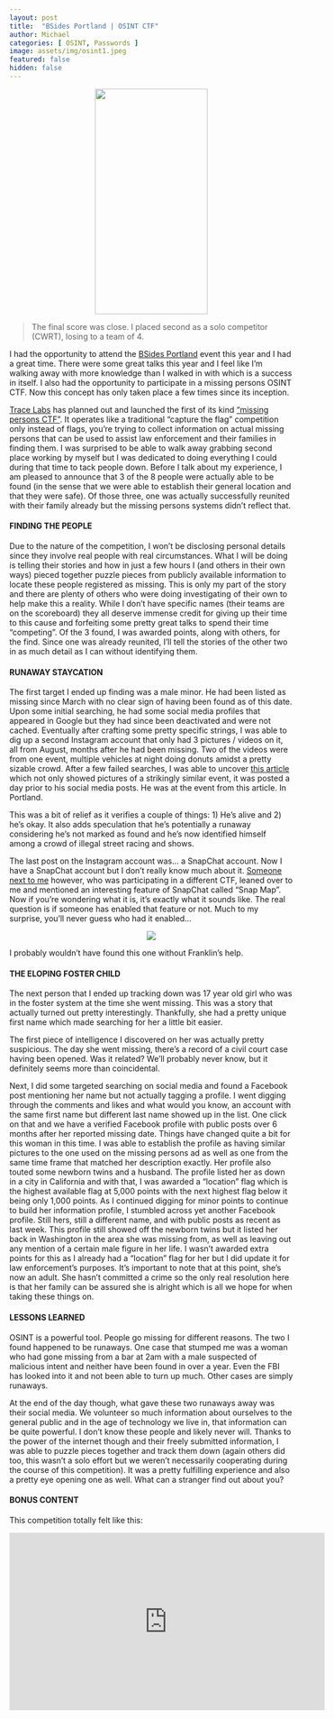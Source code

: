 ```yaml
---
layout: post
title:  "BSides Portland | OSINT CTF"
author: Michael
categories: [ OSINT, Passwords ]
image: assets/img/osint1.jpeg
featured: false
hidden: false
---
```

<center><p><img src="/assets/img/osint1.jpeg" height="400" width="200"></p></center>
<blockquote>The final score was close. I placed second as a solo competitor (CWRT), losing to a team of 4.</blockquote>

I had the opportunity to attend the <a href="https://bsidespdx.org/" target="_blank">BSides Portland</a> event this year and I had a great time. There were some great talks this year and I feel like I’m walking away with more knowledge than I walked in with which is a success in itself. I also had the opportunity to participate in a missing persons OSINT CTF. Now this concept has only taken place a few times since its inception.

<a href="https://www.tracelabs.org/" target="_blank">Trace Labs</a> has planned out and launched the first of its kind <a href="https://www.tracelabs.org/2018/07/the-worlds-first-osint-ctf-for-missing-persons/" target="_blank">“missing persons CTF”</a>. It operates like a traditional “capture the flag” competition only instead of flags, you’re trying to collect information on actual missing persons that can be used to assist law enforcement and their families in finding them. I was surprised to be able to walk away grabbing second place working by myself but I was dedicated to doing everything I could during that time to tack people down. Before I talk about my experience, I am pleased to announce that 3 of the 8 people were actually able to be found (in the sense that we were able to establish their general location and that they were safe). Of those three, one was actually successfully reunited with their family already but the missing persons systems didn’t reflect that.

#### FINDING THE PEOPLE

Due to the nature of the competition, I won’t be disclosing personal details since they involve real people with real circumstances. What I will be doing is telling their stories and how in just a few hours I (and others in their own ways) pieced together puzzle pieces from publicly available information to locate these people registered as missing. This is only my part of the story and there are plenty of others who were doing investigating of their own to help make this a reality. While I don’t have specific names (their teams are on the scoreboard) they all deserve immense credit for giving up their time to this cause and forfeiting some pretty great talks to spend their time “competing”. Of the 3 found, I was awarded points, along with others, for the find. Since one was already reunited, I’ll tell the stories of the other two in as much detail as I can without identifying them.

#### RUNAWAY STAYCATION

The first target I ended up finding was a male minor. He had been listed as missing since March with no clear sign of having been found as of this date. Upon some initial searching, he had some social media profiles that appeared in Google but they had since been deactivated and were not cached. Eventually after crafting some pretty specific strings, I was able to dig up a second Instagram account that only had 3 pictures / videos on it, all from August, months after he had been missing. Two of the videos were from one event, multiple vehicles at night doing donuts amidst a pretty sizable crowd. After a few failed searches, I was able to uncover <a href="https://www.oregonlive.com/portland/index.ssf/2018/08/portland-street-racing.html" target="_blank">this article</a> which not only showed pictures of a strikingly similar event, it was posted a day prior to his social media posts. He was at the event from this article. In Portland.

This was a bit of relief as it verifies a couple of things: 1) He’s alive and 2) he’s okay. It also adds speculation that he’s potentially a runaway considering he’s not marked as found and he’s now identified himself among a crowd of illegal street racing and shows.

The last post on the Instagram account was… a SnapChat account. Now I have a SnapChat account but I don’t really know much about it. <a href="https://twitter.com/fharding0" target="_blank">Someone next to me</a> however, who was participating in a different CTF, leaned over to me and mentioned an interesting feature of SnapChat called “Snap Map”. Now if you’re wondering what it is, it’s exactly what it sounds like. The real question is if someone has enabled that feature or not. Much to my surprise, you’ll never guess who had it enabled…
<center><p><img src="/assets/img/osint2.jpeg"></p></center>

I probably wouldn’t have found this one without Franklin’s help.

#### THE ELOPING FOSTER CHILD

The next person that I ended up tracking down was 17 year old girl who was in the foster system at the time she went missing. This was a story that actually turned out pretty interestingly. Thankfully, she had a pretty unique first name which made searching for her a little bit easier.

The first piece of intelligence I discovered on her was actually pretty suspicious. The day she went missing, there’s a record of a civil court case having been opened. Was it related? We’ll probably never know, but it definitely seems more than coincidental.

Next, I did some targeted searching on social media and found a Facebook post mentioning her name but not actually tagging a profile. I went digging through the comments and likes and what would you know, an account with the same first name but different last name showed up in the list. One click on that and we have a verified Facebook profile with public posts over 6 months after her reported missing date. Things have changed quite a bit for this woman in this time. I was able to establish the profile as having similar pictures to the one used on the missing persons ad as well as one from the same time frame that matched her description exactly. Her profile also touted some newborn twins and a husband. The profile listed her as down in a city in California and with that, I was awarded a “location” flag which is the highest available flag at 5,000 points with the next highest flag below it being only 1,000 points. As I continued digging for minor points to continue to build her information profile, I stumbled across yet another Facebook profile. Still hers, still a different name, and with public posts as recent as last week. This profile still showed off the newborn twins but it listed her back in Washington in the area she was missing from, as well as leaving out any mention of a certain male figure in her life. I wasn’t awarded extra points for this as I already had a “location” flag for her but I did update it for law enforcement’s purposes. It’s important to note that at this point, she’s now an adult. She hasn’t committed a crime so the only real resolution here is that her family can be assured she is alright which is all we hope for when taking these things on.

#### LESSONS LEARNED

OSINT is a powerful tool. People go missing for different reasons. The two I found happened to be runaways. One case that stumped me was a woman who had gone missing from a bar at 2am with a male suspected of malicious intent and neither have been found in over a year. Even the FBI has looked into it and not been able to turn up much. Other cases are simply runaways.

At the end of the day though, what gave these two runaways away was their social media. We volunteer so much information about ourselves to the general public and in the age of technology we live in, that information can be quite powerful. I don’t know these people and likely never will. Thanks to the power of the internet though and their freely submitted information, I was able to puzzle pieces together and track them down (again others did too, this wasn’t a solo effort but we weren’t necessarily cooperating during the course of this competition). It was a pretty fulfilling experience and also a pretty eye opening one as well. What can a stranger find out about you?

#### BONUS CONTENT

This competition totally felt like this:
<center><iframe width="560" height="315" src="https://www.youtube.com/embed/Mro9RCAhvE4" frameborder="0" allow="accelerometer; autoplay; encrypted-media; gyroscope; picture-in-picture" allowfullscreen></iframe></center>

